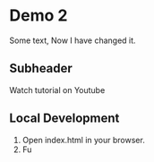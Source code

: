 # Demo 2

Some text, Now I have changed it.

## Subheader

Watch tutorial on Youtube

## Local Development

1. Open index.html in your browser.
2. Fu
